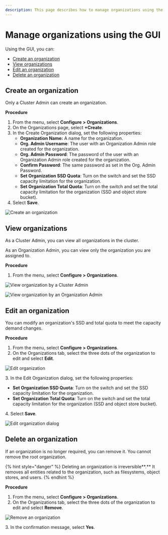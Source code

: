```yaml
---
description: This page describes how to manage organizations using the GUI.
---
```


# Manage organizations using the GUI

Using the GUI, you can:

* [Create an organization](organizations.md#create-an-organization)
* [View organizations](organizations.md#view-organizations)
* [Edit an organization](organizations.md#edit-an-organization)
* [Delete an organization](organizations.md#delete-an-organization)

## Create an organization

Only a Cluster Admin can create an organization.

**Procedure**

1. From the menu, select **Configure > Organizations**.
2. On the Organizations page, select **+Create**.
3. In the Create Organization dialog, set the following properties:
   * **Organization Name:** A name for the organization.
   * **Org. Admin Username**: The user with an Organization Admin role created for the organization.
   * **Org. Admin Password**: The password of the user with an Organization Admin role created for the organization.
   * **Confirm Password**: The same password as set in the Org. Admin Password.
   * **Set Organization SSD Quota**: Turn on the switch and set the SSD capacity limitation for the organization.
   * **Set Organization Total Quota**: Turn on the switch and set the total capacity limitation for the organization (SSD and object store bucket). &#x20;
4. Select **Save**.

![Create an organization](../../.gitbook/assets/wmng\_create\_org.png)

## View organizations

As a Cluster Admin, you can view all organizations in the cluster.&#x20;

As an Organization Admin, you can view only the organization you are assigned to.

**Procedure**

1. From the menu, select **Configure > Organizations**.

![View organization by a Cluster Admin](../../.gitbook/assets/wmng\_view\_organizations.png)

![View organization by an Organization Admin](../../.gitbook/assets/wmng\_view\_by\_org\_admin.png)

## Edit an organization

You can modify an organization's SSD and total quota to meet the capacity demand changes.

**Procedure**

1. From the menu, select **Configure > Organizations**.
2. On the Organizations tab, select the three dots of the organization to edit and select **Edit**.

![Edit organization](../../.gitbook/assets/wmng\_edit\_org\_button.png)

3\. In the Edit Organization dialog, set the following properties:

* **Set Organization SSD Quota**: Turn on the switch and set the SSD capacity limitation for the organization.
* **Set Organization Total Quota**: Turn on the switch and set the total capacity limitation for the organization (SSD and object store bucket). &#x20;

4\. Select **Save**.

![Edit organization dialog](../../.gitbook/assets/wmng\_edit\_org.png)

## Delete an organization

If an organization is no longer required, you can remove it. You cannot remove the root organization.

{% hint style="danger" %}
Deleting an organization is irreversible**.** It removes all entities related to the organization, such as filesystems, object stores, and users.
{% endhint %}

**Procedure**

1. From the menu, select **Configure > Organizations**.
2. On the Organizations tab, select the three dots of the organization to edit and select **Remove**.

![Remove an organization](../../.gitbook/assets/wmng\_remove\_org.png)

3\. In the confirmation message, select **Yes**.

